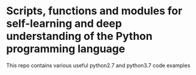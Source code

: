 # Scripts, functions and modules for self-learning and deep understanding of the Python programming language
This repo contains various useful python2.7 and python3.7 code examples
